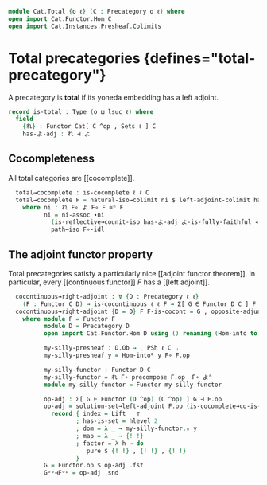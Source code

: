 <!--
```agda
open import Cat.Prelude
open import Cat.Functor.Base
open import Cat.Functor.Compose
open import Cat.Functor.Naturality
open import Cat.Instances.Functor
open import Cat.Functor.Adjoint
open import Cat.Diagram.Limit.Base
open import Cat.Diagram.Colimit.Base
open import Cat.Diagram.Duals
open import Cat.Functor.Adjoint.AFT
open import Cat.Functor.Adjoint.Continuous
open import Cat.Functor.Adjoint.Reflective
```
-->

```agda
module Cat.Total {o ℓ} (C : Precategory o ℓ) where
open import Cat.Functor.Hom C
open import Cat.Instances.Presheaf.Colimits
```
<!--
```agda
private
  open module C = Precategory C
  variable
    o' ℓ' : Level
```
-->

# Total precategories {defines="total-precategory"}

A precategory is **total** if its yoneda embedding has a left adjoint.

```agda
record is-total : Type (o ⊔ lsuc ℓ) where
  field
    {れ} : Functor Cat[ C ^op , Sets ℓ ] C
    has-よ-adj : れ ⊣ よ
```
<!--
```agda
module _ (C-total : is-total) where
  open module C-total = is-total C-total
```
-->

## Cocompleteness

All total categories are [[cocomplete]].

```agda
  total→cocomplete : is-cocomplete ℓ ℓ C
  total→cocomplete F = natural-iso→colimit ni $ left-adjoint-colimit has-よ-adj $ Psh-cocomplete ℓ C (よ F∘ F)
    where ni : れ F∘ よ F∘ F ≅ⁿ F
          ni = ni-assoc ∙ni
            (is-reflective→counit-iso has-よ-adj よ-is-fully-faithful ◂ni F) ∙ni
            path→iso F∘-idl
```

## The adjoint functor property

Total precategories satisfy a particularly nice [[adjoint functor theorem]]. In
particular, every [[continuous functor]] $F$ has a [[left adjoint]].



```agda
  cocontinuous→right-adjoint : ∀ {D : Precategory ℓ ℓ}
    (F : Functor C D) → is-cocontinuous ℓ ℓ F → Σ[ G ∈ Functor D C ] F ⊣ G
  cocontinuous→right-adjoint {D = D} F F-is-cocont = G , opposite-adjunction Gᵒᵖ⊣Fᵒᵖ
    where module F = Functor F
          module D = Precategory D
          open import Cat.Functor.Hom D using () renaming (Hom-into to Hom-intoᴰ; よ to よᴰ )

          my-silly-presheaf : D.Ob → ⌞ PSh ℓ C ⌟
          my-silly-presheaf y = Hom-intoᴰ y F∘ F.op

          my-silly-functor : Functor D C
          my-silly-functor = れ F∘ precompose F.op  F∘ よᴰ
          module my-silly-functor = Functor my-silly-functor

          op-adj : Σ[ G ∈ Functor (D ^op) (C ^op) ] G ⊣ F.op
          op-adj = solution-set→left-adjoint F.op (is-cocomplete→co-is-complete total→cocomplete) (is-cocontinuous→co-is-continuous F-is-cocont) λ y →
            record { index = Lift _ ⊤
                   ; has-is-set = hlevel 2
                   ; dom = λ _ → my-silly-functor.₀ y
                   ; map = λ _ → {! !}
                   ; factor = λ h → do
                      pure $ {! !} , {! !} , {! !}
                   }
          G = Functor.op $ op-adj .fst
          Gᵒᵖ⊣Fᵒᵖ = op-adj .snd
```
